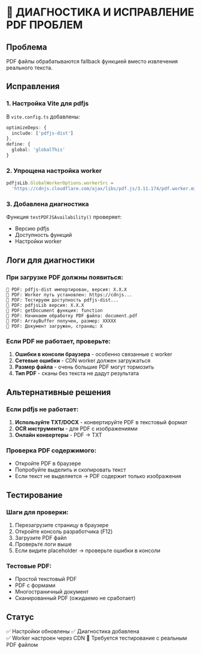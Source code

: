 # 🔧 ДИАГНОСТИКА И ИСПРАВЛЕНИЕ PDF ПРОБЛЕМ

## Проблема

PDF файлы обрабатываются fallback функцией вместо извлечения реального текста.

## Исправления

### 1. Настройка Vite для pdfjs

В `vite.config.ts` добавлены:

```typescript
optimizeDeps: {
  include: ['pdfjs-dist']
},
define: {
  global: 'globalThis'
}
```

### 2. Упрощена настройка worker

```typescript
pdfjsLib.GlobalWorkerOptions.workerSrc =
  'https://cdnjs.cloudflare.com/ajax/libs/pdf.js/3.11.174/pdf.worker.min.js'
```

### 3. Добавлена диагностика

Функция `testPDFJSAvailability()` проверяет:

- Версию pdfjs
- Доступность функций
- Настройки worker

## Логи для диагностики

### При загрузке PDF должны появиться:

```
📄 PDF: pdfjs-dist импортирован, версия: X.X.X
📄 PDF: Worker путь установлен: https://cdnjs...
🧪 PDF: Тестируем доступность pdfjs-dist...
🧪 PDF: pdfjsLib версия: X.X.X
🧪 PDF: getDocument функция: function
📄 PDF: Начинаем обработку PDF файла: document.pdf
📄 PDF: ArrayBuffer получен, размер: XXXXX
📄 PDF: Документ загружен, страниц: X
```

### Если PDF не работает, проверьте:

1. **Ошибки в консоли браузера** - особенно связанные с worker
2. **Сетевые ошибки** - CDN worker должен загружаться
3. **Размер файла** - очень большие PDF могут тормозить
4. **Тип PDF** - сканы без текста не дадут результата

## Альтернативные решения

### Если pdfjs не работает:

1. **Используйте TXT/DOCX** - конвертируйте PDF в текстовый формат
2. **OCR инструменты** - для PDF с изображениями
3. **Онлайн конвертеры** - PDF → TXT

### Проверка PDF содержимого:

- Откройте PDF в браузере
- Попробуйте выделить и скопировать текст
- Если текст не выделяется → PDF содержит только изображения

## Тестирование

### Шаги для проверки:

1. Перезагрузите страницу в браузере
2. Откройте консоль разработчика (F12)
3. Загрузите PDF файл
4. Проверьте логи выше
5. Если видите placeholder → проверьте ошибки в консоли

### Тестовые PDF:

- Простой текстовый PDF
- PDF с формами
- Многостраничный документ
- Сканированный PDF (ожидаемо не сработает)

## Статус

✅ Настройки обновлены
✅ Диагностика добавлена  
✅ Worker настроен через CDN
🔄 Требуется тестирование с реальным PDF файлом
